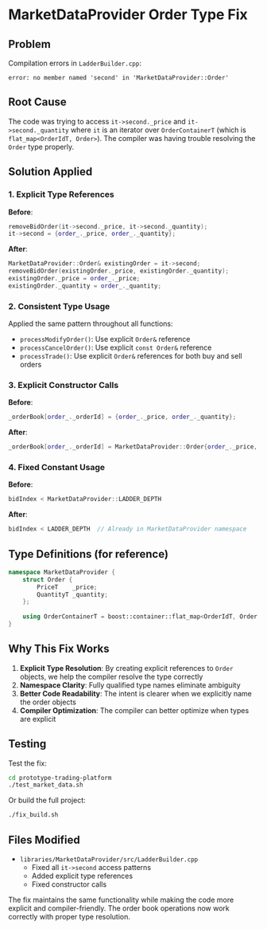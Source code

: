 # MarketDataProvider Order Type Fix

## Problem
Compilation errors in `LadderBuilder.cpp`:
```
error: no member named 'second' in 'MarketDataProvider::Order'
```

## Root Cause
The code was trying to access `it->second._price` and `it->second._quantity` where `it` is an iterator over `OrderContainerT` (which is `flat_map<OrderIdT, Order>`). The compiler was having trouble resolving the `Order` type properly.

## Solution Applied

### 1. Explicit Type References
**Before**:
```cpp
removeBidOrder(it->second._price, it->second._quantity);
it->second = {order_._price, order_._quantity};
```

**After**:
```cpp
MarketDataProvider::Order& existingOrder = it->second;
removeBidOrder(existingOrder._price, existingOrder._quantity);
existingOrder._price = order_._price;
existingOrder._quantity = order_._quantity;
```

### 2. Consistent Type Usage
Applied the same pattern throughout all functions:
- `processModifyOrder()`: Use explicit `Order&` reference
- `processCancelOrder()`: Use explicit `const Order&` reference  
- `processTrade()`: Use explicit `Order&` references for both buy and sell orders

### 3. Explicit Constructor Calls
**Before**:
```cpp
_orderBook[order_._orderId] = {order_._price, order_._quantity};
```

**After**:
```cpp
_orderBook[order_._orderId] = MarketDataProvider::Order{order_._price, order_._quantity};
```

### 4. Fixed Constant Usage
**Before**:
```cpp
bidIndex < MarketDataProvider::LADDER_DEPTH
```

**After**:
```cpp
bidIndex < LADDER_DEPTH  // Already in MarketDataProvider namespace
```

## Type Definitions (for reference)

```cpp
namespace MarketDataProvider {
    struct Order {
        PriceT    _price;
        QuantityT _quantity;
    };
    
    using OrderContainerT = boost::container::flat_map<OrderIdT, Order, ComparatorT, OrderPoolT>;
}
```

## Why This Fix Works

1. **Explicit Type Resolution**: By creating explicit references to `Order` objects, we help the compiler resolve the type correctly
2. **Namespace Clarity**: Fully qualified type names eliminate ambiguity
3. **Better Code Readability**: The intent is clearer when we explicitly name the order objects
4. **Compiler Optimization**: The compiler can better optimize when types are explicit

## Testing

Test the fix:
```bash
cd prototype-trading-platform
./test_market_data.sh
```

Or build the full project:
```bash
./fix_build.sh
```

## Files Modified

- `libraries/MarketDataProvider/src/LadderBuilder.cpp`
  - Fixed all `it->second` access patterns
  - Added explicit type references
  - Fixed constructor calls

The fix maintains the same functionality while making the code more explicit and compiler-friendly. The order book operations now work correctly with proper type resolution.
